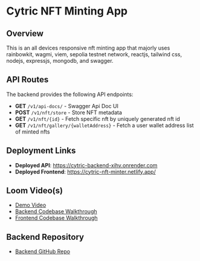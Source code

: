 # Cytric NFT Minting App

## Overview
This is an all devices responsive nft minting app that majorly uses rainbowkit, wagmi, viem, sepolia testnet network, reactjs, tailwind css, nodejs, expressjs, mongodb, and swagger.

## API Routes
The backend provides the following API endpoints:

- **GET** `/v1/api-docs/` - Swagger Api Doc UI
- **POST** `/v1/nft/store` - Store NFT metadata
- **GET** `/v1/nft/{id}` - Fetch specific nft by uniquely generated nft id
- **GET** `/v1/nft/gallery/{walletAddress}` - Fetch a user wallet address list of minted nfts

## Deployment Links

- **Deployed API**: https://cytric-backend-xihv.onrender.com
- **Deployed Frontend**: https://cytric-nft-minter.netlify.app/

## Loom Video(s)
- [Demo Video](https://www.loom.com/share/b8b3aed67f024209bd3ffa66b4b116aa?sid=e3fe4e70-48ce-4704-b8f6-0c2e7f118a98)
- [Backend Codebase Walkthrough](https://www.loom.com/share/4df784117c0248be84739bdc306b0289?sid=6af47a26-2983-456d-9c23-4121a19b39a9)
- [Frontend Codebase Walkthrough](https://www.loom.com/share/401fc1eaca314a0385c7c308e7f27cd7?sid=4eefe380-a817-49a7-8266-92b96de4e687)

## Backend Repository
- [Backend GitHub Repo](https://github.com/Onlygideon/cytric-backend)
